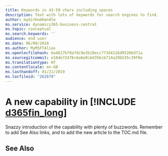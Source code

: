 ```yaml
---
title: Keywords in 43-59 chars including spaces
description: Text with lots of keywords for search engines to find.
author: myGitHubHandle
ms.service: dynamics365-business-central
ms.topic: conceptual
ms.search.keywords: ''
audience: end user
ms.date: 06/09/2018
ms.author: MyMSFTAlias
ms.openlocfilehash: 6a4617bf0a7dc9e3b18ecc773d4116d95206d71a
ms.sourcegitcommit: e10de72476c6a6e0cbd35bcb714a29b535c39f0e
ms.translationtype: HT
ms.contentlocale: en-GB
ms.lasthandoff: 01/21/2019
ms.locfileid: "262678"
---
```

# <a name="a-new-capability-in-include-d365finlongincludesd365finlongmdmd"></a>A new capability in [!INCLUDE [d365fin_long](includes/d365fin_long_md.md)]

Snazzy introduction of the capability with plenty of buzzwords. Remember to add See Also links, and to add the new article to the TOC.md file.  

## <a name="see-also"></a>See Also
